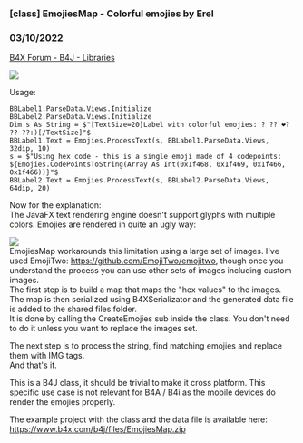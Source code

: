 ### [class] EmojiesMap - Colorful emojies by Erel
### 03/10/2022
[B4X Forum - B4J - Libraries](https://www.b4x.com/android/forum/threads/139055/)

![](https://www.b4x.com/android/forum/attachments/126510)  
  
Usage:  

```B4X
BBLabel1.ParseData.Views.Initialize  
BBLabel2.ParseData.Views.Initialize  
Dim s As String = $"[TextSize=20]Label with colorful emojies: ? ?? ❤? ?‍? ??:)[/TextSize]"$  
BBLabel1.Text = Emojies.ProcessText(s, BBLabel1.ParseData.Views, 32dip, 10)  
s = $"Using hex code - this is a single emoji made of 4 codepoints: ${Emojies.CodePointsToString(Array As Int(0x1f468, 0x1f469, 0x1f466, 0x1f466))}"$  
BBLabel2.Text = Emojies.ProcessText(s, BBLabel2.ParseData.Views, 64dip, 20)
```

  
  
Now for the explanation:  
The JavaFX text rendering engine doesn't support glyphs with multiple colors. Emojies are rendered in quite an ugly way:  
  
![](https://www.b4x.com/android/forum/attachments/126511)  
EmojiesMap workarounds this limitation using a large set of images. I've used EmojiTwo: <https://github.com/EmojiTwo/emojitwo>, though once you understand the process you can use other sets of images including custom images.  
The first step is to build a map that maps the "hex values" to the images.  
The map is then serialized using B4XSerializator and the generated data file is added to the shared files folder.  
It is done by calling the CreateEmojies sub inside the class. You don't need to do it unless you want to replace the images set.  
  
The next step is to process the string, find matching emojies and replace them with IMG tags.  
And that's it.  
  
This is a B4J class, it should be trivial to make it cross platform. This specific use case is not relevant for B4A / B4i as the mobile devices do render the emojies properly.  
  
The example project with the class and the data file is available here: <https://www.b4x.com/b4j/files/EmojiesMap.zip>